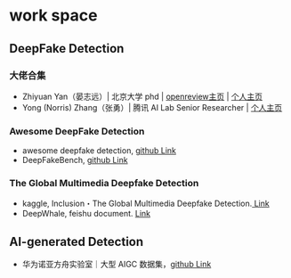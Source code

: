 # work space

## DeepFake Detection

### 大佬合集

* Zhiyuan Yan（晏志远）| 北京大学 phd | [openreview主页](https://openreview.net/profile?id=~Zhiyuan_Yan3) | [个人主页](https://yzy-stack.github.io/)
* Yong (Norris) Zhang（张勇）| 腾讯 AI Lab Senior Researcher | [个人主页](https://yzhang2016.github.io/)

### Awesome DeepFake Detection

* awesome deepfake detection, [github Link](https://github.com/Daisy-Zhang/Awesome-Deepfakes)
* DeepFakeBench, [github Link](https://github.com/SCLBD/DeepfakeBench/tree/main?tab=readme-ov-file#top)

### The Global Multimedia Deepfake Detection

* kaggle, Inclusion・The Global Multimedia Deepfake Detection.[ Link](https://www.kaggle.com/competitions/multi-ffdi/submissions)
* DeepWhale, feishu document. [Link](https://datawhaler.feishu.cn/wiki/Uou8w9igsibGP7kduiycCgesnOh)

## AI-generated Detection

* 华为诺亚方舟实验室｜大型 AIGC 数据集，[github Link](https://github.com/GenImage-Dataset/GenImage)

